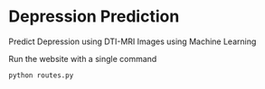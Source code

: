 # Depression Prediction

Predict Depression using DTI-MRI Images using Machine Learning

Run the website with a single command
```
python routes.py

```
